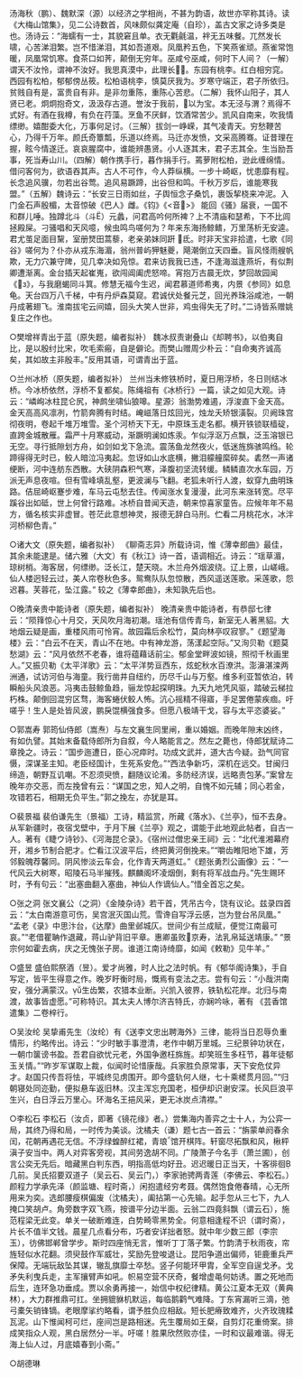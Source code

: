 <!-- { "loadSidebar": true } -->
汤海秋（鹏）、魏默深（源）以经济之学相尚，不甚为韵语，故世亦罕称其诗。读《大梅山馆集》，见二公诗数首，风味颇似龚定庵（自珍），盖古文家之诗多类是也。汤诗云：“海蠕有一士，其貌窘且单。衣无氍毹温，袢无五味餐。兀然发长啸，心苦涕泪繁。岂不惜涕泪，其如吾道艰。凤凰矜五色，下笑燕雀顽。燕雀常饱暖，凤凰常饥寒。食茶口如荠，颠倒无穷年。巫咸兮巫咸，何时下人间？（一解）谓天不汝怜，谓神不汝好。我思真漠中，此理长。东园有桃李。红白相穷窕。西园有松柏，郁郁傍丛筱。松柏语桃李，慎莫厌我为。岁寒守端正，君子所依归。贫贱自有是，富贵自有非。是非勿重陈，重陈心苦悲。（二解）我怀山阳子，其人贤已老。炯炯抱奇文，汲汲存古道。誉汝于我前，以为宝。本无泾与渭？焉得不式好。有酒在我樽，有负在荇藻。烹鱼不厌鲜，饮酒常苦少。凯风自南来，吹我情缥缈。嬉酣委大化，万事何足讨。（三解）拔剑一峥嵘，其气凌青天。穷愁鞭苦心，乃得千万年。颜氏奇簟瓢，乐道以终焉。马迁亦发愤，文采高腾骞。证昔理在握，眩今情遂迁。哀哀腥腐中，谁能辨愚贤。小人逐其末，君子志其全。生当励吾事，死当寿山川。（四解）朝作携手行，暮作捐手行。蔫萝附松柏，逊此缠绵情。借问客何为，欲语吞其声。古人不可作，今人莽纵横。一步十崎岖，忧患靡有程。长念追风骥，勿若出谷莺。追风易蹶蹄，出谷但和鸣。千秋万岁后，谁能寒我盟。”（五解）魏诗云：“长安三日雨如丝，子舆恒念子桑饥，裹饭挈桡来冲泥。入门金石声殷楣，太音惊破《巴人》雌。《钧》《<音>》    能回《骚》届衰，一国不和群儿唾。独蹲北斗（斗）元蠡，问君高吟何所裨？上不清庙和瑟希，下不比闾拯殿屎。刁骚唱和天风噫，候虫鸣鸟嗟何为？年来东海扬鲸鳍，万里荡析无安逵。君尤茧足面目黧，室册燹田蒿藜，老亲弟妹同趼  氐。时非天宝非拾遣，七歌《同谷》嗟何为？仆亦从戎东海湄，翁州普屿狎魅夔，飓潮倒立天四垂。盲风怪雨艘帆欺，无力穴兼守陴，见几幸决如凫惊。君来访我我已违，不逢海滋逢燕圻，有似荆卿遭渐离。金台插天起崔嵬，欲闯阊阖虎怒啼。宵抱万古晨无炊，梦回故园闻《з》，与我磨蝎同斗箕。修慧无福今生迟，闻君慕道师希夷，内景《参同》如息龟。天台四万八千梯，中有丹炉森莫窥。君诚伏处餐元芝，回光养珠浴咸池，一朝丹成著翅飞。淮南拔宅云间嬉，回头大笑人世非，鸡虫得失无了时。”二诗皆系赠姚复庄之作也。  

○樊增祥青出于蓝（原失题，编者拟补）
  魏冰叔责谢叠山《却聘书》，以伯夷自比，是以殷纣比宋，吹毛索瘢，自是僻论。而樊山赠周少朴云：“自命夷齐诚高矣，其如故主非殷丰。”反用其语，可谓青出于蓝。

○兰州冰桥（原失题，编者拟补）
兰州当未修铁桥时，夏日用浮桥，冬日则结冰桥。今冰桥依然，浮桥不复都矣。陈绳祖有《冰桥行》一篇，读之如见大观。诗云：“嶙峋冰柱昆仑尻，神鹧坐啸仙狼嗥。星源氵翁渤势难遏，浮浚直下金天高。金天高高风凛冽，竹箭奔腾有时结。崦嵫落日炫回光，烛龙夭矫银潢裂。贝阙珠宫彻夜明，卷起千堆万堆雪。圣个河桥天下无，中原珠玉走名都。横开铁锁联樯碇，直跨金城散雁。霜严十月寒威动，渐蹶明澜如炼汞。乍似浮沤万点飘，泛玉溶银已无空。寻行抵隙划方舟，如剑如戈下急流。震荡鱼龙然夜火，低迷旌旆骇鸣绉。轮蹄得得无时已，鲛人暗泣冯夷起。忽讶如山水底横，撇泪艨艟縻碎矣。砉然一声诸绠断，河中连舫东西散。大硖阴森积气寒，泽腹初坚流转缓。鳞鳞直次水车园，万派无声息夜喧。但有雪峰填乱壑，更波澜与飞翻。老狐未听行人渡，蚁穿九曲明珠路。佶屈崎岖蹇步难，车马云屯愁去住。传闻涨水复漫漫，此河东来涨转宽。尽平蹊谷出如砥，世上何曾行路难。冰桥自昔闻天造，朝来惊喜家童告。应候年年不易方，循名核实非虚冒。苍茫此意想神灵，报德无辞白马刑。伫看二月桃花水，冰泮河桥柳色青。”

○诸大文（原失题，编者拟补）
  《聊斋志异》所载诗词，惟《薄幸郎曲》最佳，其余未能逮是。储六雅（大文）有《秋江》诗一首，语调相近。诗云：“瑶草湄，琼树梢。海客居，何缥缈。泛长江，楚天晓。木兰舟外烟波绕。辽上景，山嵯峨。仙人楼迥轻云过，美人帘卷秋色多。鸳鸯队队忽惊散，西风遥送莲歌。采莲歌，怨迟暮。芙蓉花，坠江露。”    较之《薄幸郎曲》，未知孰先后也。

○晚清亲贵中能诗者（原失题，编者拟补）
晚清亲贵中能诗者，有恭邸七律云：“陨箨惊心十月交，天风吹月海初潮。瑶池有信传青鸟，新室无人著黑貂。大地烟云疑是画，重楼风雨可怜宵。故园霜后余松竹，莫向林亭叹寂寥。”《题望海楼》云：“白云不在天，青山不在地。中有神龙游，荡漾起空际。”又洵贝勒《题莫愁湖》云：“风月依然不老春，谁将蕴藉话前尘。郁金堂畔波如镜，照彻千秋画里人。”又振贝勒《太平洋歌》云：“太平洋势亘西东，炫蛇秋水百潦洪。澎濞湛滦两洲通，试访河伯与海童。我行凿井自纽约，历尽千山与万壑。维多利亚暂依泊，转瞬船头风浪恶。冯夷击鼓鲸鱼趋，骊龙惊起探明珠。九天九地凭风驱，踏破云梯拉朽株。颠倒回混穷区骛，海客蜷伏鲛人怖。沆心摇精不得寤，手足罢倦蒙疾痼。吁嗟乎！生人是处皆风波，鹏戾馄横强食多。但愿八极靖干戈，容与太平恣婆娑。”    

○郭嵩寿
郭筠仙侍郎（嵩焘）与左文襄生同里闸，重以婚姻。而晚年隙末凶终，有如仇譬。其始末备载侍郎所为自叙，今人略能言之。然左之薨也，侍郎犹赋诗二章挽之。诗云：“国步迤遭日，臣心况瘁时。功成文武并，道大古今疑。劲气同官慑，深谋圣主知。老臣经国计，生死系安危。”“西法争新巧，深机在远交。甘闽归缔造，朝野互讥嘲。不忍须臾愤，翻随议论淆。多防经济误，远略责包茅。”案曾左晚年亦交恶，而左挽曾有云：“谋国之忠，知人之明，自愧不如元辅；同心若金，攻错若石，相期无负平生。”郭之挽左，亦犹是耳。

○裴景福
裴伯谦先生（景福）工诗，精监赏，所藏《落水》、《兰亭》，恒不去身。从军新疆时，夜宿戈壁中，于月下展《兰亭》观之，谓能于此地观此帖者，自古一人。著有《睫ウ诗钞》、《河海昆仑录》。《宿州过僧忠亲王祠》云：“北代淮湘幕府开，湘乡节制合肥才。伫看江汉波平后，终把黄河倒挽来。”“嚼齿睢阳地下雄，芳邻毅魄荐馨同。阴风惨淡云车会，化作青天两道虹。”《题张勇烈公画像》云：“一代风云大树寒，昭陵石马半摧残。麒麟阁坏凌烟倒，剩有将军战血丹。”先生赐环时，予有句云：“出塞曲翻入塞曲，神仙人作谪仙人。”惜全首忘之矣。  

○张之洞
张文襄公（之洞）《金陵杂诗》若干首，凭吊古今，饶有议论。兹录四首云：“太白南游意可伤，吴宫泯灭国山荒。雪谗自写浮云感，岂为登台吊凤凰。”  “孟老《录》中思汴台，《达摩》曲里邺城仄。世间少有兰成赋，便觉江南最可哀。”“老借瞿聃作退藏，蒋山驴背旧平章。惠卿虽败京寿，法乳帛延送靖康。”    “景宗何如霍去病，庆之无愧张子房。谁道江南诗绮靡，如闻《敕勒》见牛羊。”

○盛昱
盛伯熙祭酒（昱）。爱才尚雅，时人比之法时帆。有《郁华阁诗集》，手自写定，皆平生得意之作。晚岁盱衡时局，慨焉有变法之志。尝有句云：“小哉洪南安，强分满蒙汉。生齿繁，农猎本业断。兴凯入彼界，铁轨松花岸。北归与南渡，故事皆虚愿。”可称特识。其太夫人博尔济吉特氏，亦娴吟咏，著有  《芸香馆遣集》二卷梓行。

○吴汝纶
吴挚甫先生（汝纶）有《送李文忠出聘海外》三律，能将当日忍辱负重情形，约略传出。诗云：“少时敏手事澄清，老作中朝万里城。三纪景钟功状在，一朝巾箧谤书盈。吾君自欲忧元老，外国争邀枉旆旌。却笑班生多枉节，暮年徒郁玉关情。”“昨岁军谋取上裁，似闻时论惜康哉。兵家胜负原常事，天下安危仗异才。赵国只传吾将怯，平城终见虏围开。即今盛轨何人继，七十乘槎贯月回。”“归朝寝处同迩勤，便拟悬车返旧林。汉主浑忘充国老，桓伊却识谢安深。长风巨浪平生兴，白日浮云万里心。环海名王挹风采，更无冰炭点清襟。”

○李松石
李松石（汝贞，即著《镜花缘》者。）尝集海内善弈之士十人，为公弈一局，其终乃得和局，一时传为美谈。沈橘夫（谦）题七古一首云：“旃蒙单阏春余闰，花朝再遇花无信。不浮绿蝗醉红裙，青琅馆开棋阵。轩窗尽拓飘和风，楸枰滇子安当中。两人对弈客旁视，其间劳逸胡不同。广陵萧子今名手（萧兰圃），创言公奕无先后。暗藏黑白判东西，明指高低均好丑。迟迟暖日正当天，十客徘徊几前。吴氏招要双道子（吴云石、吴云门，）李家驰骋两青莲（李佛云、李松石。）颜程力学承先泽（颜监塘、程时斋，）闲抱遣经穷考聂。偶然饱食倦春晴，心无所用来为奕。选郎腰瘦棋偏废（沈橘夫），阖拈第一心先输。起手忽从三七下，九人掩口笑胡卢。角旁数字双飞燕，按谱平分边半面。云翁二四竟斜飘（谓云石），施范程梁无此变。单关一破断难连，白势畸零黑势全。何意相逢程不识（谓时斋），片长不值半文钱。晨星几点看分布，巧者安详拙者怒。就中年少数三郎（李宗玉），彷佛邯郸曾学步。斯时四座悄无言，惟听丁丁落子繁。竹韵清于秋雨夜，帘旌轻似水花翻。须臾鼓作军威壮，奖励先登唆退让。昆阳争道出偏师，钜鹿重兵严保障。无端玩敌坠其谋，辙乱旗靡士卒愁。竖子何能环甲胄，全军空自逞戈矛。戈矛失利曳兵走，主军攘臂声如吼。帜易空营不厌奇，餐增虚黾何妨诱。置之死地而后生，连环急功垂成。贾以余勇再接一，始信中权纪律精。黄公江夏本无双（黄典林），大力群推鼎可扛。坐拥貔貅机默运，每临鹅鹳气难降。丁东宵漏听三滴，弛弓橐矢销锋镝。老眼摩挲约略看，谓予胜负应相敌。短长肥瘠致难齐，火齐玫瑰糅瓦泥。山下惟闻柯可烂，座间岂是路相迷。先生覆局如王粲，自剪灯花重倚案。排成笑指众人观，黑白居然分一半。吁嗟！胜果欣然败亦佳，一时和议最难谐。得无海上仙人过，月底嬉春到小斋。”    

○胡德琳
